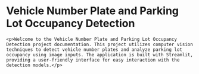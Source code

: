 # Vehicle Number Plate and Parking Lot Occupancy Detection
    <p>Welcome to the Vehicle Number Plate and Parking Lot Occupancy Detection project documentation. This project utilizes computer vision techniques to detect vehicle number plates and analyze parking lot occupancy using image inputs. The application is built with Streamlit, providing a user-friendly interface for easy interaction with the detection models.</p>
